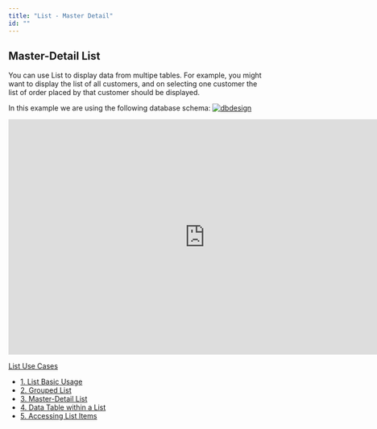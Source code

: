 ```yaml
---
title: "List - Master Detail"
id: ""
---
```


## Master-Detail List

You can use List to display data from multipe tables. For example, you might want to display the list of all customers, and on selecting one customer the list of order placed by that customer should be displayed.

In this example we are using the following database schema: [![dbdesign](/learn/assets/dbdesign.png)](/learn/assets/dbdesign.png)

<iframe width="780" height="467" src="https://docs.google.com/presentation/d/e/2PACX-1vR78_1v-ffmMad4UnTrwB-VAKlbt2NYr-M1a745TWbrejvuGBmrjUWU4buxU4HKfwncTBfg4T0YVHp0/embed?start=false&amp;loop=false&amp;delayms=3000" frameborder="0" allowfullscreen="allowfullscreen" mozallowfullscreen="mozallowfullscreen" webkitallowfullscreen="webkitallowfullscreen"></iframe>

[List Use Cases](/learn/app-development/widgets/datalive/list/list-use-cases/)

- [1\. List Basic Usage](/learn/how-tos/list-basic-usage/)
- [2\. Grouped List](/learn/how-tos/list-grouped/)
- [3\. Master-Detail List](/learn/how-tos/list-master-detail/)
- [4\. Data Table within a List](/learn/how-tos/list-data-table/)
- [5\. Accessing List Items](/learn/how-tos/list-item-access/)
